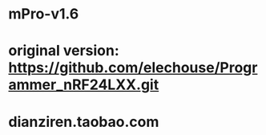 # mPro-v1.6
# original version: https://github.com/elechouse/Programmer_nRF24LXX.git
# dianziren.taobao.com